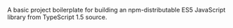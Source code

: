 A basic project boilerplate for building an npm-distributable ES5
JavaScript library from TypeScript 1.5 source.
